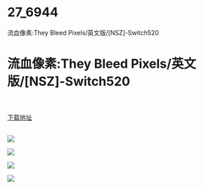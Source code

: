 # 27_6944
流血像素:They Bleed Pixels/英文版/[NSZ]-Switch520
# 流血像素:They Bleed Pixels/英文版/[NSZ]-Switch520
 <br/></br>
[下载地址](https://www.switch520.cc/article/6944 "下载地址")
<br/></br>

<p><span><strong><img src="https://www.switch520.cc/muke_img/upload_art_editor_20201025-1_7fd5ced284fd4964be62bdac36de9170.jpg"></strong></span></p>
<p><span><strong><img src="https://www.switch520.cc/muke_img/upload_art_editor_20201025-1_f2ee391f1ad6839db7e3be17fabbaccb.jpg"></strong></span></p>
<p><span><strong><img src="https://www.switch520.cc/muke_img/upload_art_editor_20201025-1_f5ad3c206fd2e3d915f402680d8304b7.jpg"></strong></span></p>
<p><span><strong><img src="https://www.switch520.cc/muke_img/upload_art_editor_20201025-1_247cb7d0eda99af2828c9d5d14db98b7.jpg"></strong></span></p>
<p></p>
<p></p>
